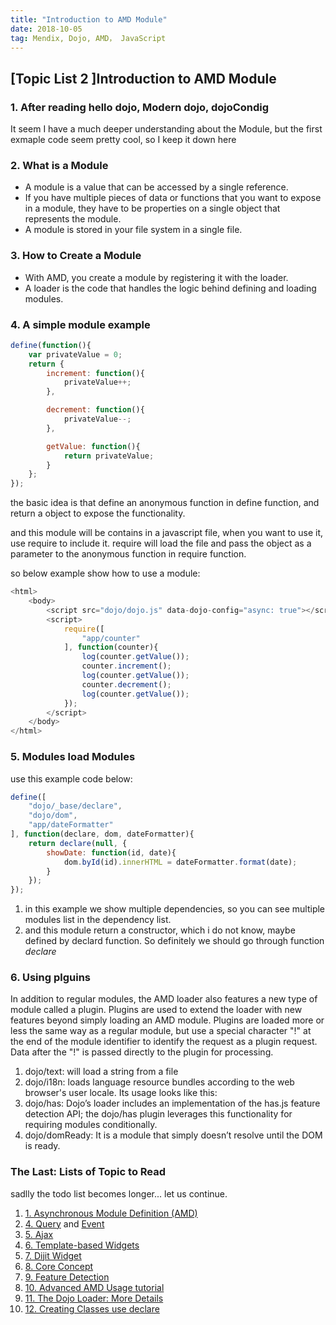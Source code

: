 ```yaml
---
title: "Introduction to AMD Module"
date: 2018-10-05
tag: Mendix, Dojo, AMD， JavaScript
---
```


## [Topic List 2 ]Introduction to AMD Module

### 1. After reading hello dojo, Modern dojo, dojoCondig

It seem I have a much deeper understanding about the Module, but the first exmaple code seem pretty cool, so I keep it down here

### 2. What is a Module

- A module is a value that can be accessed by a single reference.
- If you have multiple pieces of data or functions that you want to expose in a module, they have to be properties on a single object that represents the module.
- A module is stored in your file system in a single file.

### 3. How to Create a Module

- With AMD, you create a module by registering it with the loader.
- A loader is the code that handles the logic behind defining and loading modules.

### 4. A simple module example

```javascript
define(function(){
    var privateValue = 0;
    return {
        increment: function(){
            privateValue++;
        },

        decrement: function(){
            privateValue--;
        },

        getValue: function(){
            return privateValue;
        }
    };
});
```

the basic idea is that define an anonymous function in define function, and return a object to expose the functionality.

and this module will be contains in a javascript file, when you want to use it, use require to include it. require will load the file and pass the object as a parameter to the anonymous function in require function.

so below example show how to use a module:

```javascript
<html>
    <body>
        <script src="dojo/dojo.js" data-dojo-config="async: true"></script>
        <script>
            require([
                "app/counter"
            ], function(counter){
                log(counter.getValue());
                counter.increment();
                log(counter.getValue());
                counter.decrement();
                log(counter.getValue());
            });
        </script>
    </body>
</html>
```

### 5. Modules load Modules

use this example code below:

```javascript
define([
    "dojo/_base/declare",
    "dojo/dom",
    "app/dateFormatter"
], function(declare, dom, dateFormatter){
    return declare(null, {
        showDate: function(id, date){
            dom.byId(id).innerHTML = dateFormatter.format(date);
        }
    });
});
```

1. in this example we show multiple dependencies, so you can see multiple modules list in the dependency list.
2. and this module return a constructor, which i do not know, maybe defined by declard function. So definitely we should go through function *declare*

### 6. Using plguins

In addition to regular modules, the AMD loader also features a new type of module called a plugin. Plugins are used to extend the loader with new features beyond simply loading an AMD module. Plugins are loaded more or less the same way as a regular module, but use a special character "!" at the end of the module identifier to identify the request as a plugin request. Data after the "!" is passed directly to the plugin for processing.

1. dojo/text: will load a string from a file
2. dojo/i18n: loads language resource bundles according to the web browser's user locale. Its usage looks like this:
3. dojo/has: Dojo’s loader includes an implementation of the has.js feature detection API; the dojo/has plugin leverages this functionality for requiring modules conditionally.
4. dojo/domReady: It is a module that simply doesn’t resolve until the DOM is ready.

### The Last: Lists of Topic to Read

sadlly the todo list becomes longer... let us continue.

1. [1. Asynchronous Module Definition (AMD)](https://github.com/amdjs/amdjs-api/wiki/AMD)
2. [4. Query](https://dojotoolkit.org/documentation/tutorials/1.10/using_query/) and [Event](https://dojotoolkit.org/documentation/tutorials/1.10/events/)
3. [5. Ajax](https://dojotoolkit.org/documentation/tutorials/1.10/ajax/)
4. [6. Template-based Widgets](https://dojotoolkit.org/documentation/tutorials/1.10/templated/)
5. [7. Dijit Widget](https://dojotoolkit.org/documentation/?ver=1.10#widgets)
6. [8. Core Concept](https://dojotoolkit.org/documentation/?ver=1.10#coreConcepts)
7. [9. Feature Detection](http://)
8. [10. Advanced AMD Usage tutorial](https://dojotoolkit.org/documentation/tutorials/1.10/modules_advanced/)
9. [11. The Dojo Loader: More Details](https://dojotoolkit.org/reference-guide/1.10/loader/amd.html)
10. [12. Creating Classes use declare](https://dojotoolkit.org/documentation/tutorials/1.10/declare/)
